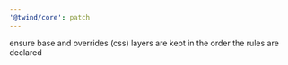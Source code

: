 ```yaml
---
'@twind/core': patch
---
```


ensure base and overrides (css) layers are kept in the order the rules are declared
